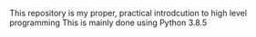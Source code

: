 This repository is my proper, practical introdcution to high level programming
This is mainly done using Python 3.8.5
